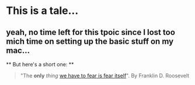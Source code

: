 # This is a tale...
## yeah, no time left for this tpoic since I lost too mich time on setting up the basic stuff on my mac...
** But here's a short one: **
> "The __only__ _thing_ [we have to fear is fear itself](https://www.whitehouse.gov/about-the-white-house/presidents/franklin-d-roosevelt/#:~:text=Assuming%20the%20Presidency%20at%20the,to%20fear%20is%20fear%20itself.%E2%80%9D)". By Franklin D. Roosevelt